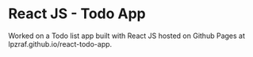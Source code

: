 # React JS - Todo App
Worked on a Todo list app built with React JS hosted on Github Pages at lpzraf.github.io/react-todo-app.
